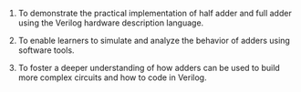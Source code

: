 1. To demonstrate the practical implementation of half adder and full adder using the Verilog hardware description language.

2. To enable learners to simulate and analyze the behavior of adders using software tools.

3. To foster a deeper understanding of how adders can be used to build more complex circuits and how to code in Verilog.
